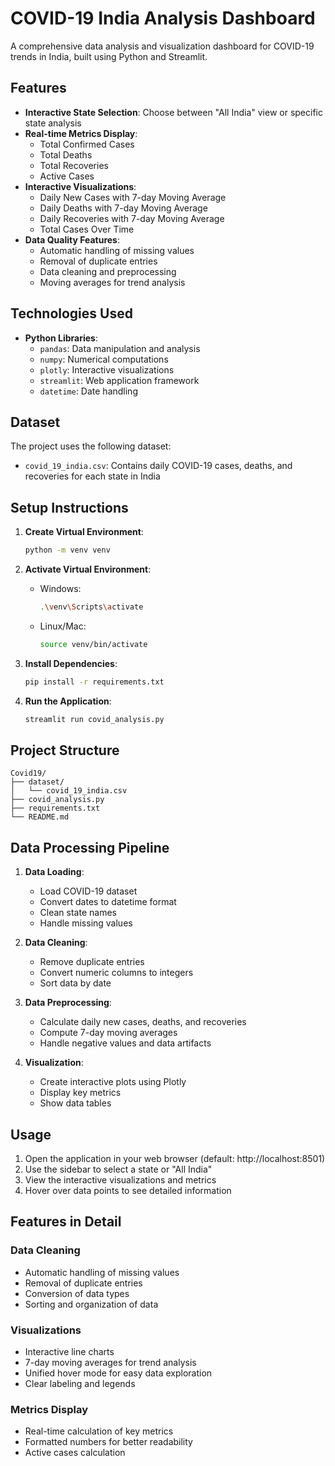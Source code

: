 # COVID-19 India Analysis Dashboard

A comprehensive data analysis and visualization dashboard for COVID-19 trends in India, built using Python and Streamlit.

## Features

- **Interactive State Selection**: Choose between "All India" view or specific state analysis
- **Real-time Metrics Display**:
  - Total Confirmed Cases
  - Total Deaths
  - Total Recoveries
  - Active Cases
- **Interactive Visualizations**:
  - Daily New Cases with 7-day Moving Average
  - Daily Deaths with 7-day Moving Average
  - Daily Recoveries with 7-day Moving Average
  - Total Cases Over Time
- **Data Quality Features**:
  - Automatic handling of missing values
  - Removal of duplicate entries
  - Data cleaning and preprocessing
  - Moving averages for trend analysis

## Technologies Used

- **Python Libraries**:
  - `pandas`: Data manipulation and analysis
  - `numpy`: Numerical computations
  - `plotly`: Interactive visualizations
  - `streamlit`: Web application framework
  - `datetime`: Date handling

## Dataset

The project uses the following dataset:
- `covid_19_india.csv`: Contains daily COVID-19 cases, deaths, and recoveries for each state in India

## Setup Instructions

1. **Create Virtual Environment**:
   ```bash
   python -m venv venv
   ```

2. **Activate Virtual Environment**:
   - Windows:
     ```bash
     .\venv\Scripts\activate
     ```
   - Linux/Mac:
     ```bash
     source venv/bin/activate
     ```

3. **Install Dependencies**:
   ```bash
   pip install -r requirements.txt
   ```

4. **Run the Application**:
   ```bash
   streamlit run covid_analysis.py
   ```

## Project Structure

```
Covid19/
├── dataset/
│   └── covid_19_india.csv
├── covid_analysis.py
├── requirements.txt
└── README.md
```

## Data Processing Pipeline

1. **Data Loading**:
   - Load COVID-19 dataset
   - Convert dates to datetime format
   - Clean state names
   - Handle missing values

2. **Data Cleaning**:
   - Remove duplicate entries
   - Convert numeric columns to integers
   - Sort data by date

3. **Data Preprocessing**:
   - Calculate daily new cases, deaths, and recoveries
   - Compute 7-day moving averages
   - Handle negative values and data artifacts

4. **Visualization**:
   - Create interactive plots using Plotly
   - Display key metrics
   - Show data tables

## Usage

1. Open the application in your web browser (default: http://localhost:8501)
2. Use the sidebar to select a state or "All India"
3. View the interactive visualizations and metrics
4. Hover over data points to see detailed information

## Features in Detail

### Data Cleaning
- Automatic handling of missing values
- Removal of duplicate entries
- Conversion of data types
- Sorting and organization of data

### Visualizations
- Interactive line charts
- 7-day moving averages for trend analysis
- Unified hover mode for easy data exploration
- Clear labeling and legends

### Metrics Display
- Real-time calculation of key metrics
- Formatted numbers for better readability
- Active cases calculation